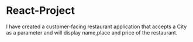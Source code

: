 # React-Project
I have created a customer-facing restaurant application that accepts a City as a parameter and will display name,place and price of the restaurant.
